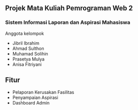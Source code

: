 ## Projek Mata Kuliah Pemrograman Web 2
### Sistem Informasi Laporan dan Aspirasi Mahasiswa

Anggota kelompok
- Jibril Ibrahim
- Ahmad Sulthon
- Muhamad Solihin
- Prasetya Mulya 
- Anisa Fitriyani

## Fitur
- Pelaporan Kerusakan Fasilitas
- Penyampaian Aspirasi
- Dashboard Admin